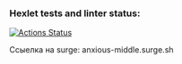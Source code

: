 ### Hexlet tests and linter status:

[![Actions Status](https://github.com/agapovk/layout-designer-project-lvl3/workflows/hexlet-check/badge.svg)](https://github.com/agapovk/layout-designer-project-lvl3/actions)

Ссыелка на surge: anxious-middle.surge.sh
